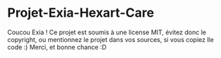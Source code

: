 # Projet-Exia-Hexart-Care
Coucou Exia ! Ce projet est soumis à une license MIT, évitez donc le copyright, ou mentionnez le projet dans vos sources, si vous copiez lle code :) Merci, et bonne chance :D
